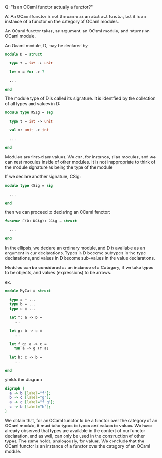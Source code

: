 Q: "Is an OCaml functor actually a functor?"

A: An OCaml functor is not the same as an abstract functor, but it is an instance of a functor on the category of OCaml modules.

An OCaml functor takes, as argument, an OCaml module, and returns an OCaml module.

An Ocaml module, D, may be declared by

```ocaml
module D = struct

  type t = int -> unit

  let x = fun -> 7

  ...

end
```

The module type of D is called its signature. It is identified by the collection of all types and values in D:

```ocaml
module type DSig = sig

  type t = int -> unit

  val x: unit -> int

  ...

end
```

Modules are first-class values. We can, for instance, alias modules, and we can nest modules inside of other modules. It is not inappropriate to think of the module signature as being the type of the module.


If we declare another signature, CSig:

```ocaml
module type CSig = sig

  ...

end
```

then we can proceed to declaring an OCaml functor:

```ocaml
functor F(D: DSig): CSig = struct

  ...

end
```

In the ellipsis, we declare an ordinary module, and D is available as an argument in our declarations. Types in D become subtypes in the type declarations, and values in D become sub-values in the value declarations.

Modules can be considered as an instance of a Category, if we take types to be objects, and values (expressions) to be arrows.

ex.

```ocaml
module MyCat = struct

  type a = ...
  type b = ...
  type c = ...

  let f: a -> b =
    ...

  let g: b -> c =
    ...

  let f_g: a -> c = 
    fun a -> g (f a)

  let h: c -> b =
    ...

end
```

yields the diagram

```dot
digraph {
  a -> b [label="f"];
  b -> c [label="g"];
  a -> c [label="f_g"];
  c -> b [label="h"];
}
```

We obtain that, for an OCaml functor to be a functor over the category of an OCaml module, 
it must take types to types and values to values. 
We have already observed that types are available in the context of our functor declaration, 
and as well, can only be used in the construction of other types. 
The same holds, analogously, for values. 
We conclude that the OCaml functor is an instance of a functor over the category of an OCaml module.
